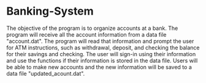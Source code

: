 # Banking-System
The objective of the program is to organize accounts at a bank. The program will receive all
the account information from a data file "account.dat". The program will read that information
and prompt the user for ATM instructions, such as withdrawal, deposit, and checking the balance
for their savings and checking. The user will sign-in using their information and use the
functions if their information is stored in the data file. Users will be able to make new
accounts and the new information will be saved to a data file "updated_acount.dat".
